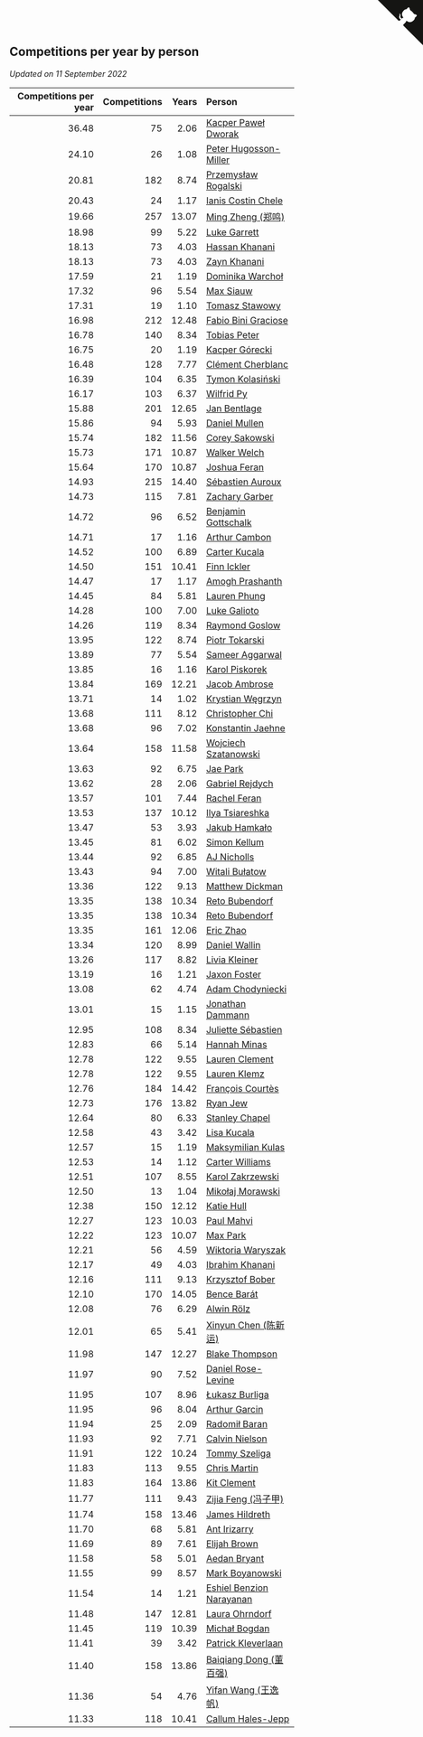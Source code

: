 ## Competitions per year by person

*Updated on 11 September 2022*

| Competitions per year | Competitions | Years | Person |
| ---: | ---: | ---: | :--- |
| 36.48 | 75 | 2.06 | [Kacper Paweł Dworak](https://www.worldcubeassociation.org/persons/2020DWOR01) |
| 24.10 | 26 | 1.08 | [Peter Hugosson-Miller](https://www.worldcubeassociation.org/persons/2021HUGO01) |
| 20.81 | 182 | 8.74 | [Przemysław Rogalski](https://www.worldcubeassociation.org/persons/2013ROGA02) |
| 20.43 | 24 | 1.17 | [Ianis Costin Chele](https://www.worldcubeassociation.org/persons/2021CHEL01) |
| 19.66 | 257 | 13.07 | [Ming Zheng (郑鸣)](https://www.worldcubeassociation.org/persons/2009ZHEN11) |
| 18.98 | 99 | 5.22 | [Luke Garrett](https://www.worldcubeassociation.org/persons/2017GARR05) |
| 18.13 | 73 | 4.03 | [Hassan Khanani](https://www.worldcubeassociation.org/persons/2018KHAN26) |
| 18.13 | 73 | 4.03 | [Zayn Khanani](https://www.worldcubeassociation.org/persons/2018KHAN28) |
| 17.59 | 21 | 1.19 | [Dominika Warchoł](https://www.worldcubeassociation.org/persons/2021WARC01) |
| 17.32 | 96 | 5.54 | [Max Siauw](https://www.worldcubeassociation.org/persons/2017SIAU02) |
| 17.31 | 19 | 1.10 | [Tomasz Stawowy](https://www.worldcubeassociation.org/persons/2021STAW01) |
| 16.98 | 212 | 12.48 | [Fabio Bini Graciose](https://www.worldcubeassociation.org/persons/2010GRAC02) |
| 16.78 | 140 | 8.34 | [Tobias Peter](https://www.worldcubeassociation.org/persons/2014PETE03) |
| 16.75 | 20 | 1.19 | [Kacper Górecki](https://www.worldcubeassociation.org/persons/2021GORE01) |
| 16.48 | 128 | 7.77 | [Clément Cherblanc](https://www.worldcubeassociation.org/persons/2014CHER05) |
| 16.39 | 104 | 6.35 | [Tymon Kolasiński](https://www.worldcubeassociation.org/persons/2016KOLA02) |
| 16.17 | 103 | 6.37 | [Wilfrid Py](https://www.worldcubeassociation.org/persons/2016PYWI01) |
| 15.88 | 201 | 12.65 | [Jan Bentlage](https://www.worldcubeassociation.org/persons/2010BENT01) |
| 15.86 | 94 | 5.93 | [Daniel Mullen](https://www.worldcubeassociation.org/persons/2016MULL04) |
| 15.74 | 182 | 11.56 | [Corey Sakowski](https://www.worldcubeassociation.org/persons/2011SAKO01) |
| 15.73 | 171 | 10.87 | [Walker Welch](https://www.worldcubeassociation.org/persons/2011WELC01) |
| 15.64 | 170 | 10.87 | [Joshua Feran](https://www.worldcubeassociation.org/persons/2011FERA01) |
| 14.93 | 215 | 14.40 | [Sébastien Auroux](https://www.worldcubeassociation.org/persons/2008AURO01) |
| 14.73 | 115 | 7.81 | [Zachary Garber](https://www.worldcubeassociation.org/persons/2014GARB01) |
| 14.72 | 96 | 6.52 | [Benjamin Gottschalk](https://www.worldcubeassociation.org/persons/2016GOTT01) |
| 14.71 | 17 | 1.16 | [Arthur Cambon](https://www.worldcubeassociation.org/persons/2021CAMB01) |
| 14.52 | 100 | 6.89 | [Carter Kucala](https://www.worldcubeassociation.org/persons/2015KUCA01) |
| 14.50 | 151 | 10.41 | [Finn Ickler](https://www.worldcubeassociation.org/persons/2012ICKL01) |
| 14.47 | 17 | 1.17 | [Amogh Prashanth](https://www.worldcubeassociation.org/persons/2021PRAS01) |
| 14.45 | 84 | 5.81 | [Lauren Phung](https://www.worldcubeassociation.org/persons/2016PHUN02) |
| 14.28 | 100 | 7.00 | [Luke Galioto](https://www.worldcubeassociation.org/persons/2015GALI02) |
| 14.26 | 119 | 8.34 | [Raymond Goslow](https://www.worldcubeassociation.org/persons/2014GOSL01) |
| 13.95 | 122 | 8.74 | [Piotr Tokarski](https://www.worldcubeassociation.org/persons/2013TOKA01) |
| 13.89 | 77 | 5.54 | [Sameer Aggarwal](https://www.worldcubeassociation.org/persons/2017AGGA01) |
| 13.85 | 16 | 1.16 | [Karol Piskorek](https://www.worldcubeassociation.org/persons/2021PISK01) |
| 13.84 | 169 | 12.21 | [Jacob Ambrose](https://www.worldcubeassociation.org/persons/2010AMBR01) |
| 13.71 | 14 | 1.02 | [Krystian Węgrzyn](https://www.worldcubeassociation.org/persons/2021WEGR01) |
| 13.68 | 111 | 8.12 | [Christopher Chi](https://www.worldcubeassociation.org/persons/2014CHIC01) |
| 13.68 | 96 | 7.02 | [Konstantin Jaehne](https://www.worldcubeassociation.org/persons/2015JAEH01) |
| 13.64 | 158 | 11.58 | [Wojciech Szatanowski](https://www.worldcubeassociation.org/persons/2011SZAT01) |
| 13.63 | 92 | 6.75 | [Jae Park](https://www.worldcubeassociation.org/persons/2015PARK24) |
| 13.62 | 28 | 2.06 | [Gabriel Rejdych](https://www.worldcubeassociation.org/persons/2020REJD01) |
| 13.57 | 101 | 7.44 | [Rachel Feran](https://www.worldcubeassociation.org/persons/2015FERA01) |
| 13.53 | 137 | 10.12 | [Ilya Tsiareshka](https://www.worldcubeassociation.org/persons/2012TERE01) |
| 13.47 | 53 | 3.93 | [Jakub Hamkało](https://www.worldcubeassociation.org/persons/2018HAMK01) |
| 13.45 | 81 | 6.02 | [Simon Kellum](https://www.worldcubeassociation.org/persons/2016KELL12) |
| 13.44 | 92 | 6.85 | [AJ Nicholls](https://www.worldcubeassociation.org/persons/2015NICH04) |
| 13.43 | 94 | 7.00 | [Witali Bułatow](https://www.worldcubeassociation.org/persons/2015BUAT01) |
| 13.36 | 122 | 9.13 | [Matthew Dickman](https://www.worldcubeassociation.org/persons/2013DICK01) |
| 13.35 | 138 | 10.34 | [Reto Bubendorf](https://www.worldcubeassociation.org/persons/2012BUBE01) |
| 13.35 | 138 | 10.34 | [Reto Bubendorf](https://www.worldcubeassociation.org/persons/2012BUBE01) |
| 13.35 | 161 | 12.06 | [Eric Zhao](https://www.worldcubeassociation.org/persons/2010ZHAO19) |
| 13.34 | 120 | 8.99 | [Daniel Wallin](https://www.worldcubeassociation.org/persons/2013WALL03) |
| 13.26 | 117 | 8.82 | [Livia Kleiner](https://www.worldcubeassociation.org/persons/2013KLEI03) |
| 13.19 | 16 | 1.21 | [Jaxon Foster](https://www.worldcubeassociation.org/persons/2021FOST01) |
| 13.08 | 62 | 4.74 | [Adam Chodyniecki](https://www.worldcubeassociation.org/persons/2017CHOD02) |
| 13.01 | 15 | 1.15 | [Jonathan Dammann](https://www.worldcubeassociation.org/persons/2021DAMM01) |
| 12.95 | 108 | 8.34 | [Juliette Sébastien](https://www.worldcubeassociation.org/persons/2014SEBA01) |
| 12.83 | 66 | 5.14 | [Hannah Minas](https://www.worldcubeassociation.org/persons/2017MINA04) |
| 12.78 | 122 | 9.55 | [Lauren Clement](https://www.worldcubeassociation.org/persons/2013KLEM01) |
| 12.78 | 122 | 9.55 | [Lauren Klemz](https://www.worldcubeassociation.org/persons/2013KLEM01) |
| 12.76 | 184 | 14.42 | [François Courtès](https://www.worldcubeassociation.org/persons/2008COUR01) |
| 12.73 | 176 | 13.82 | [Ryan Jew](https://www.worldcubeassociation.org/persons/2008JEWR01) |
| 12.64 | 80 | 6.33 | [Stanley Chapel](https://www.worldcubeassociation.org/persons/2016CHAP04) |
| 12.58 | 43 | 3.42 | [Lisa Kucala](https://www.worldcubeassociation.org/persons/2019KUCA01) |
| 12.57 | 15 | 1.19 | [Maksymilian Kulas](https://www.worldcubeassociation.org/persons/2021KULA02) |
| 12.53 | 14 | 1.12 | [Carter Williams](https://www.worldcubeassociation.org/persons/2021WILL06) |
| 12.51 | 107 | 8.55 | [Karol Zakrzewski](https://www.worldcubeassociation.org/persons/2014ZAKR01) |
| 12.50 | 13 | 1.04 | [Mikołaj Morawski](https://www.worldcubeassociation.org/persons/2021MORA01) |
| 12.38 | 150 | 12.12 | [Katie Hull](https://www.worldcubeassociation.org/persons/2010HULL01) |
| 12.27 | 123 | 10.03 | [Paul Mahvi](https://www.worldcubeassociation.org/persons/2012MAHV01) |
| 12.22 | 123 | 10.07 | [Max Park](https://www.worldcubeassociation.org/persons/2012PARK03) |
| 12.21 | 56 | 4.59 | [Wiktoria Waryszak](https://www.worldcubeassociation.org/persons/2018WARY01) |
| 12.17 | 49 | 4.03 | [Ibrahim Khanani](https://www.worldcubeassociation.org/persons/2018KHAN27) |
| 12.16 | 111 | 9.13 | [Krzysztof Bober](https://www.worldcubeassociation.org/persons/2013BOBE01) |
| 12.10 | 170 | 14.05 | [Bence Barát](https://www.worldcubeassociation.org/persons/2008BARA01) |
| 12.08 | 76 | 6.29 | [Alwin Rölz](https://www.worldcubeassociation.org/persons/2016ROLZ01) |
| 12.01 | 65 | 5.41 | [Xinyun Chen (陈新运)](https://www.worldcubeassociation.org/persons/2017CHEN36) |
| 11.98 | 147 | 12.27 | [Blake Thompson](https://www.worldcubeassociation.org/persons/2010THOM03) |
| 11.97 | 90 | 7.52 | [Daniel Rose-Levine](https://www.worldcubeassociation.org/persons/2015ROSE01) |
| 11.95 | 107 | 8.96 | [Łukasz Burliga](https://www.worldcubeassociation.org/persons/2013BURL01) |
| 11.95 | 96 | 8.04 | [Arthur Garcin](https://www.worldcubeassociation.org/persons/2014GARC27) |
| 11.94 | 25 | 2.09 | [Radomił Baran](https://www.worldcubeassociation.org/persons/2020BARA02) |
| 11.93 | 92 | 7.71 | [Calvin Nielson](https://www.worldcubeassociation.org/persons/2014NIEL03) |
| 11.91 | 122 | 10.24 | [Tommy Szeliga](https://www.worldcubeassociation.org/persons/2012SZEL01) |
| 11.83 | 113 | 9.55 | [Chris Martin](https://www.worldcubeassociation.org/persons/2013MART03) |
| 11.83 | 164 | 13.86 | [Kit Clement](https://www.worldcubeassociation.org/persons/2008CLEM01) |
| 11.77 | 111 | 9.43 | [Zijia Feng (冯子甲)](https://www.worldcubeassociation.org/persons/2013FENG02) |
| 11.74 | 158 | 13.46 | [James Hildreth](https://www.worldcubeassociation.org/persons/2009HILD01) |
| 11.70 | 68 | 5.81 | [Ant Irizarry](https://www.worldcubeassociation.org/persons/2016IRIZ02) |
| 11.69 | 89 | 7.61 | [Elijah Brown](https://www.worldcubeassociation.org/persons/2015BROW03) |
| 11.58 | 58 | 5.01 | [Aedan Bryant](https://www.worldcubeassociation.org/persons/2017BRYA06) |
| 11.55 | 99 | 8.57 | [Mark Boyanowski](https://www.worldcubeassociation.org/persons/2014BOYA01) |
| 11.54 | 14 | 1.21 | [Eshiel Benzion Narayanan](https://www.worldcubeassociation.org/persons/2021NARA03) |
| 11.48 | 147 | 12.81 | [Laura Ohrndorf](https://www.worldcubeassociation.org/persons/2009OHRN01) |
| 11.45 | 119 | 10.39 | [Michał Bogdan](https://www.worldcubeassociation.org/persons/2012BOGD01) |
| 11.41 | 39 | 3.42 | [Patrick Kleverlaan](https://www.worldcubeassociation.org/persons/2019KLEV01) |
| 11.40 | 158 | 13.86 | [Baiqiang Dong (董百强)](https://www.worldcubeassociation.org/persons/2008DONG06) |
| 11.36 | 54 | 4.76 | [Yifan Wang (王逸帆)](https://www.worldcubeassociation.org/persons/2017WANY29) |
| 11.33 | 118 | 10.41 | [Callum Hales-Jepp](https://www.worldcubeassociation.org/persons/2012HALE01) |


<a href="https://github.com/JustinTimeCuber/wca_statistics" class="github-corner" aria-label="View source on Github"><svg width="80" height="80" viewBox="0 0 250 250" style="fill:#151513; color:#fff; position: absolute; top: 0; border: 0; right: 0;" aria-hidden="true"><path d="M0,0 L115,115 L130,115 L142,142 L250,250 L250,0 Z"></path><path d="M128.3,109.0 C113.8,99.7 119.0,89.6 119.0,89.6 C122.0,82.7 120.5,78.6 120.5,78.6 C119.2,72.0 123.4,76.3 123.4,76.3 C127.3,80.9 125.5,87.3 125.5,87.3 C122.9,97.6 130.6,101.9 134.4,103.2" fill="currentColor" style="transform-origin: 130px 106px;" class="octo-arm"></path><path d="M115.0,115.0 C114.9,115.1 118.7,116.5 119.8,115.4 L133.7,101.6 C136.9,99.2 139.9,98.4 142.2,98.6 C133.8,88.0 127.5,74.4 143.8,58.0 C148.5,53.4 154.0,51.2 159.7,51.0 C160.3,49.4 163.2,43.6 171.4,40.1 C171.4,40.1 176.1,42.5 178.8,56.2 C183.1,58.6 187.2,61.8 190.9,65.4 C194.5,69.0 197.7,73.2 200.1,77.6 C213.8,80.2 216.3,84.9 216.3,84.9 C212.7,93.1 206.9,96.0 205.4,96.6 C205.1,102.4 203.0,107.8 198.3,112.5 C181.9,128.9 168.3,122.5 157.7,114.1 C157.9,116.9 156.7,120.9 152.7,124.9 L141.0,136.5 C139.8,137.7 141.6,141.9 141.8,141.8 Z" fill="currentColor" class="octo-body"></path></svg></a><style>.github-corner:hover .octo-arm{animation:octocat-wave 560ms ease-in-out}@keyframes octocat-wave{0%,100%{transform:rotate(0)}20%,60%{transform:rotate(-25deg)}40%,80%{transform:rotate(10deg)}}@media (max-width:500px){.github-corner:hover .octo-arm{animation:none}.github-corner .octo-arm{animation:octocat-wave 560ms ease-in-out}}</style>
